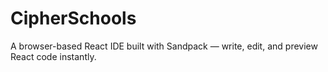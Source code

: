 # CipherSchools
A browser-based React IDE built with Sandpack — write, edit, and preview React code instantly.
